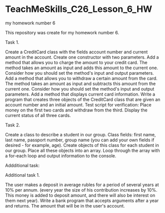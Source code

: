 # TeachMeSkills_C26_Lesson_6_HW
my homework number 6

This repository was create for my homework number 6.

Task 1.

Create a CreditCard class with the fields account number and current amount in the account.
Create one constructor with two parameters.
Add a method that allows you to charge the amount to your credit card. The method takes an amount as input and adds this amount to the current one.
Consider how you should set the method's input and output parameters.
Add a method that allows you to withdraw a certain amount from the card. The method takes an amount as input and subtracts this amount from the current one.
Consider how you should set the method's input and output parameters.
Add a method that displays current card information.
Write a program that creates three objects of the CreditCard class that are given an account number and an initial amount.
Test script for verification:
Place money on the first two cards and withdraw from the third.
Display the current status of all three cards.

Task 2.

Create a class to describe a student in our group.
Class fields: first name, last name, passport number, group name (you can add your own fields if desired - for example, age).
Create objects of this class for each student in our group.
Place all these objects into an array.
Loop through the array with a for-each loop and output information to the console.

Addditional task:

Additional task 1.

The user makes a deposit in average rubles for a period of several years at 10% per annum.
(every year the size of his contribution increases by 10%. This money is added to deposit amount, and there will also be interest on them next year).
Write a bank program that accepts arguments after a year and returns.
The amount that will be in the user's account.

